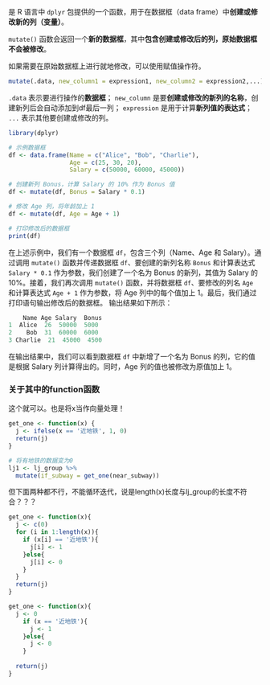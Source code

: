 是 R 语言中 `dplyr` 包提供的一个函数，用于在数据框（data frame）中**创建或修改新的列（变量）**。

`mutate()` 函数会返回一个**新的数据框**，其中**包含创建或修改后的列，原始数据框不会被修改**。

如果需要在原始数据框上进行就地修改，可以使用赋值操作符。
```R
mutate(.data, new_column1 = expression1, new_column2 = expression2,...)
```
`.data` 表示要进行操作的**数据框**；
`new_column` 是要**创建或修改的新列的名称**，创建新列后会自动添加到df最后一列；
`expression` 是用于计算**新列值的表达式**；
`...` 表示其他要创建或修改的列。

```R
library(dplyr)

# 示例数据框
df <- data.frame(Name = c("Alice", "Bob", "Charlie"),
                 Age = c(25, 30, 20),
                 Salary = c(50000, 60000, 45000))

# 创建新列 Bonus，计算 Salary 的 10% 作为 Bonus 值
df <- mutate(df, Bonus = Salary * 0.1)

# 修改 Age 列，将年龄加上 1
df <- mutate(df, Age = Age + 1)

# 打印修改后的数据框
print(df)
```

在上述示例中，我们有一个数据框 `df`，包含三个列（Name、Age 和 Salary）。通过调用 `mutate()` 函数并传递数据框 `df`、要创建的新列名称 `Bonus` 和计算表达式 `Salary * 0.1` 作为参数，我们创建了一个名为 Bonus 的新列，其值为 Salary 的 10%。接着，我们再次调用 `mutate()` 函数，并将数据框 `df`、要修改的列名 `Age` 和计算表达式 `Age + 1` 作为参数，将 Age 列中的每个值加上 1。最后，我们通过打印语句输出修改后的数据框。
输出结果如下所示：
```R
    Name Age Salary  Bonus
1  Alice  26  50000  5000
2    Bob  31  60000  6000
3 Charlie  21  45000  4500
```

在输出结果中，我们可以看到数据框 `df` 中新增了一个名为 Bonus 的列，它的值是根据 Salary 列计算得出的。同时，Age 列的值也被修改为原值加上 1。


### 关于其中的function函数

这个就可以。也是将x当作向量处理！
```R
get_one <- function(x) {
  j <- ifelse(x == '近地铁', 1, 0)
  return(j)
}

# 将有地铁的数据变为0
lj1 <- lj_group %>% 
  mutate(if_subway = get_one(near_subway))
```

但下面两种都不行，不能循环迭代，说是length(x)长度与lj_group的长度不符合？？？
```R
get_one <- function(x){
  j <- c(0)
  for (i in 1:length(x)){
    if (x[i] == '近地铁'){
      j[i] <- 1
    }else{
      j[i] <- 0
    } 
  }
  return(j)
}

get_one <- function(x){
  j <- 0
    if (x == '近地铁'){
      j <- 1
    }else{
      j <- 0
    } 
  
  return(j)
}

```

